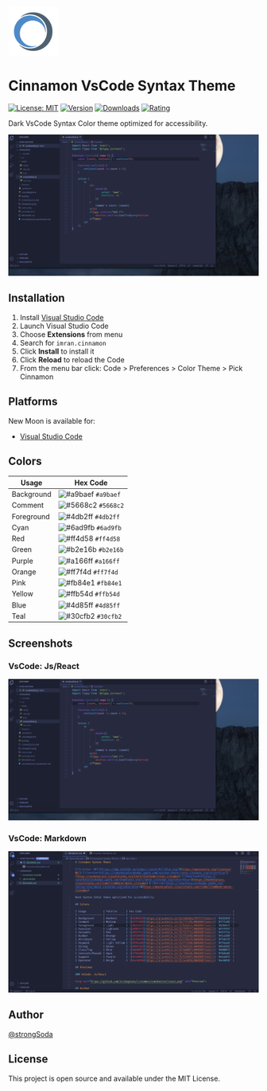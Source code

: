<img height="100px" src="https://github.com/strongsoda/cinnamon-vscode/raw/master/icon.png" alt="Cinnamon Icon">

# Cinnamon VsCode Syntax Theme 

[![License: MIT](https://img.shields.io/badge/License-MIT-blue.svg)](https://opensource.org/licenses/MIT) [![Version](https://vsmarketplacebadge.apphb.com/version-short/imran.cinnamon.svg?color=blue)](https://marketplace.visualstudio.com/items?itemName=imran.cinnamon) [![Downloads](https://vsmarketplacebadge.apphb.com/downloads-short/imran.cinnamon.svg?color=blue)](https://marketplace.visualstudio.com/items?itemName=imran.cinnamon) [![Rating](https://vsmarketplacebadge.apphb.com/rating-star/imran.cinnamon.svg?color=blue)](https://marketplace.visualstudio.com/items?itemName=imran.cinnamon)

Dark VsCode Syntax Color theme optimized for accessibility.

<img src="https://github.com/strongsoda/cinnamon-vscode/raw/master/cover.png" alt="Preview vscode">

## Installation

1.  Install [Visual Studio Code](https://code.visualstudio.com/)
2.  Launch Visual Studio Code
3.  Choose **Extensions** from menu
4.  Search for `imran.cinnamon`
5.  Click **Install** to install it
6.  Click **Reload** to reload the Code
7.  From the menu bar click: Code > Preferences > Color Theme > Pick Cinnamon

## Platforms

New Moon is available for:

- [Visual Studio Code](https://marketplace.visualstudio.com/items?itemName=imran.cinnamon)

## Colors

| Usage           | Hex Code                                                           |
| --------------- | ------------------------------------------------------------------ |
| Background      | ![#a9baef](https://placehold.it/15/a9baef/000000?text=+) `#a9baef`| |
| Comment         | ![#5668c2](https://placehold.it/15/5668c2/000000?text=+) `#5668c2` |
| Foreground      | ![#4db2ff](https://placehold.it/15/4db2ff/000000?text=+) `#4db2ff` |
| Cyan            | ![#6ad9fb](https://placehold.it/15/6ad9fb/000000?text=+) `#6ad9fb` |
| Red             | ![#ff4d58](https://placehold.it/15/ff4d58/000000?text=+) `#ff4d58` |
| Green           | ![#b2e16b](https://placehold.it/15/b2e16b/000000?text=+) `#b2e16b` |
| Purple          | ![#a166ff](https://placehold.it/15/a166ff/000000?text=+) `#a166ff` |
| Orange          | ![#ff7f4d](https://placehold.it/15/ff7f4d/000000?text=+) `#ff7f4d` |
| Pink            | ![#fb84e1](https://placehold.it/15/fb84e1/000000?text=+) `#fb84e1` |
| Yellow          | ![#ffb54d](https://placehold.it/15/ffb54d/000000?text=+) `#ffb54d` |
| Blue            | ![#4d85ff](https://placehold.it/15/4d85ff/000000?text=+) `#4d85ff` |
| Teal            | ![#30cfb2](https://placehold.it/15/30cfb2/000000?text=+) `#30cfb2` |

## Screenshots

### VsCode: Js/React

<img src="https://github.com/strongsoda/cinnamon-vscode/raw/master/cover.png" alt="Preview vscode">

### VsCode: Markdown

<img src="https://github.com/strongsoda/cinnamon/raw/master/images/markdown.png" alt="Preview Markdown">

## Author

[@strongSoda](https://github.com/strongsoda/)

## License

This project is open source and available under the MIT License.